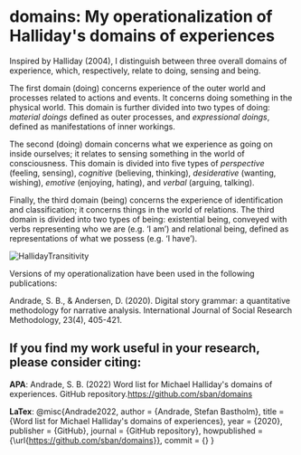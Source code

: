 # domains: My operationalization of Halliday's domains of experiences

Inspired by Halliday (2004), I distinguish between three overall domains of experience, which, respectively, relate to doing, sensing and being.

The first domain (doing) concerns  experience of the outer world and processes related to actions and events. It concerns doing something in the physical world. This domain is further divided into two types of doing: *material doings* defined as outer processes, and *expressional doings*, defined as manifestations of inner workings.

The second (doing) domain concerns what we experience as going on inside ourselves; it relates to sensing something in the world of consciousness. This domain is divided into five types of *perspective* (feeling, sensing), *cognitive* (believing, thinking), *desiderative* (wanting, wishing), *emotive* (enjoying, hating), and *verbal* (arguing, talking).  

Finally, the third domain (being) concerns the experience of identification and classification; it concerns things in the world of relations. The third domain is divided into two types of being: existential being, conveyed with verbs representing who we are (e.g. ‘I am’) and relational being, defined as representations of what we possess (e.g. ‘I have’).


![HallidayTransitivity](https://user-images.githubusercontent.com/946320/152521136-54493fa9-128f-443f-83ae-921d0ffdaaf4.svg)

Versions of my operationalization have been used in the following publications:

Andrade, S. B., & Andersen, D. (2020). Digital story grammar: a quantitative methodology for narrative analysis. International Journal of Social Research Methodology, 23(4), 405-421.



## If you find my work useful in your research, please consider citing: 

**APA**:
Andrade, S. B. (2022) Word list for Michael Halliday's domains of experiences. GitHub repository.https://github.com/sban/domains

**LaTex**:
@misc{Andrade2022,
  author = {Andrade, Stefan Bastholm},
  title = {Word list for Michael Halliday's domains of experiences},
  year = {2020},
  publisher = {GitHub},
  journal = {GitHub repository},
  howpublished = {\url{https://github.com/sban/domains}},
  commit = {}
}
